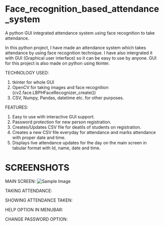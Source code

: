 # Face_recognition_based_attendance_system
A python GUI integrated attendance system using face recognition to take attendance.

In this python project, I have made an attendance system which takes attendance by using face recognition technique. I have also intergrated it with GUI (Graphical user interface) so it can be easy to use by anyone. GUI for this project is also made on python using tkinter.

TECHNOLOGY USED:
1) tkinter for whole GUI
2) OpenCV for taking images and face recognition (cv2.face.LBPHFaceRecognizer_create())
3) CSV, Numpy, Pandas, datetime etc. for other purposes.

FEATURES:
1) Easy to use with interactive GUI support.
2) Password protection for new person registration.
3) Creates/Updates CSV file for deatils of students on registration.
4) Creates a new CSV file everyday for attendance and marks attendance with proper date and time.
5) Displays live attendance updates for the day on the main screen in tabular format with Id, name, date and time.

# SCREENSHOTS
MAIN SCREEN:
![Sample Image]([[https://example.com/sample-image.png](https://github.com/Anandbk03/Anandbk03/blob/cbc96fb86e458e52035daad9ad1cd3f3497586c1/Screenshot%20(224).png)](https://github.com/Anandbk03/Anandbk03/blob/main/Screenshot%20(224).png?raw=true))

TAKING ATTENDANCE:


SHOWING ATTENDANCE TAKEN:

HELP OPTION IN MENUBAR:


CHANGE PASSWORD OPTION:


